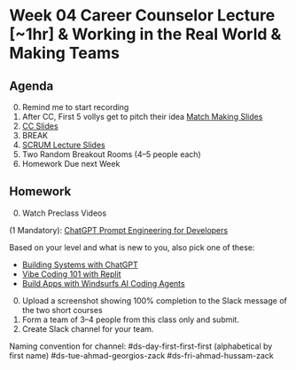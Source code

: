 # Week 04  Career Counselor Lecture [~1hr] & Working in the Real World & Making Teams

## Agenda
0. Remind me to start recording
0. After CC, First 5 vollys get to pitch their idea [Match Making Slides]()
0. [CC Slides]()
0. BREAK
0. [SCRUM Lecture Slides](https://docs.google.com/presentation/d/1G-7RNgZinNdX1FChukCllxV07ioiHQRA7gaxPV6eYHw/edit?usp=sharing)
0. Two Random Breakout Rooms (4–5 people each)
0. Homework Due next Week



## Homework
0. Watch Preclass Videos

  (1 Mandatory): [ChatGPT Prompt Engineering for Developers](https://www.deeplearning.ai/short-courses/chatgpt-prompt-engineering-for-developers/?utm_source=chatgpt.com)

  Based on your level and what is new to you, also pick one of these:

  - [Building Systems with ChatGPT](https://www.deeplearning.ai/short-courses/building-systems-with-chatgpt/?utm_source=chatgpt.com)
  - [Vibe Coding 101 with Replit](https://www.deeplearning.ai/short-courses/vibe-coding-101-with-replit/)
  - [Build Apps with Windsurfs AI Coding Agents](https://www.deeplearning.ai/short-courses/build-apps-with-windsurfs-ai-coding-agents/)

0. Upload a screenshot showing 100% completion to the Slack message of the two short courses
0. Form a team of 3–4 people from this class only and submit.
0. Create Slack channel for your team.

Naming convention for channel:
#ds-day-first-first-first (alphabetical by first name)
#ds-tue-ahmad-georgios-zack
#ds-fri-ahmad-hussam-zack
